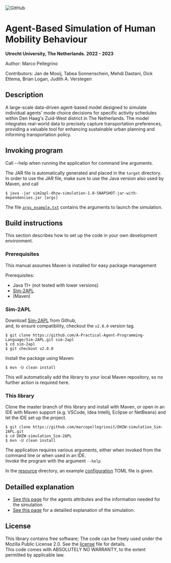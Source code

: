 ![GitHub](https://img.shields.io/badge/license-GPL--3.0-blue)

# Agent-Based Simulation of Human Mobility Behaviour

**Utrecht University, The Netherlands. 2022 - 2023**

Author: Marco Pellegrino

Contributors: Jan de Mooij, Tabea Sonnenschein, Mehdi Dastani, Dick Ettema, Brian Logan, Judith A. Verstegen

## Description

A large-scale data-driven agent-based model designed to simulate individual agents' mode choice decisions for specific activity schedules within Den Haag's Zuid-West district in The Netherlands. The model integrates real-world data to precisely capture transportation preferences, providing a valuable tool for enhancing sustainable urban planning and informing transportation policy.

## Invoking program

Call --help when running the application for command line arguments.

The JAR file is automatically generated and placed in the `target` directory.  
In order to use the JAR file, make sure to use the Java version also used by Maven, and call

```plaintext
$ java -jar sim2apl-dhzw-simulation-1.0-SNAPSHOT-jar-with-dependencies.jar [args]
```

The file [`args_example.txt`](src/main/resources/args_example.txt) contains the arguments to launch the simulation.

## Build instructions

This section describes how to set up the code in your own development environment.

### Prerequisites

This manual assumes Maven is installed for easy package management

Prerequisites:

*   Java 11+ (not tested with lower versions)
*   [Sim-2APL](https://github.com/A-Practical-Agent-Programming-Language/Sim-2APL)
*   (Maven)

### Sim-2APL

Download [Sim-2APL](https://github.com/A-Practical-Agent-Programming-Language/Sim-2APL) from Github,  
and, to ensure compatibility, checkout the `v2.0.0` version tag.

```plaintext
$ git clone https://github.com/A-Practical-Agent-Programming-Language/Sim-2APL.git sim-2apl
$ cd sim-2apl
$ git checkout v2.0.0
```

Install the package using Maven:

```plaintext
$ mvn -U clean install
```

This will automatically add the library to your local Maven repository, so no further action is required here.

### This library

Clone the master branch of this library and install with Maven, or open in an IDE with Maven support (e.g. VSCode, Idea Intellij, Eclipse or NetBeans) and let the IDE set up the project.

```plaintext
$ git clone https://github.com/marcopellegrinoit/DHZW-simulation_Sim-2APL.git
$ cd DHZW-simulation_Sim-2APL
$ mvn -U clean install
```

The application requires various arguments, either when invoked from the command line or when used in an IDE.  
Invoke the program with the argument `--help`

In the [resource](src/main/resources/) directory, an example [configuration](src/main/resources/config_full.toml) TOML file is given.

## Detailled explanation
-   [See this page](attributes.md) for the agents attributes and the information needed for the simulation
-   [See this page](model_process.md) for a detaiiled explanation of the simulation.


## License

This library contains free software; The code can be freely used under the Mozilla Public License 2.0. See the [license](LICENSE) file for details.  
This code comes with ABSOLUTELY NO WARRANTY, to the extent permitted by applicable law.